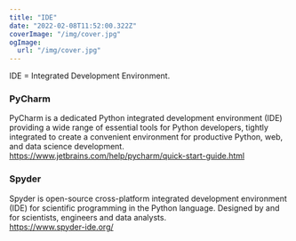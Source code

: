 ```yaml
---
title: "IDE"
date: "2022-02-08T11:52:00.322Z"
coverImage: "/img/cover.jpg"
ogImage:
  url: "/img/cover.jpg"
---
```


IDE = Integrated Development Environment.

### PyCharm
PyCharm is a dedicated Python integrated development environment (IDE) providing a wide range of essential tools for Python developers, tightly integrated to create a convenient environment for productive Python, web, and data science development.  
https://www.jetbrains.com/help/pycharm/quick-start-guide.html

### Spyder
Spyder is open-source cross-platform integrated development environment (IDE) for scientific programming in the Python language. Designed by and for scientists, engineers and data analysts.  
https://www.spyder-ide.org/